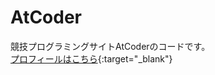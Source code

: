 # AtCoder

競技プログラミングサイトAtCoderのコードです。  
[プロフィールはこちら](https://atcoder.jp/users/planck16){:target="_blank"}
